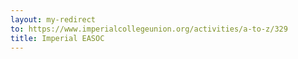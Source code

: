 ```yaml
---
layout: my-redirect
to: https://www.imperialcollegeunion.org/activities/a-to-z/329
title: Imperial EASOC
---
```

